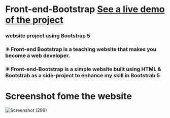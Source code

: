 # Front-end-Bootstrap [See a live demo of the project ](https://ahmed-roshdy-1.github.io/Front-end-Bootstrap/)
### website project using  Bootstrap 5

### ✳ Front-end Bootstrap is a teaching website that makes you become a web developer.

### ✳ Front-end-Bootstrap is a simple website built using HTML & Bootstrab  as a side-project to enhance my skill in  Bootstrab 5



# Screenshot fome the website
![Screenshot (299)](https://user-images.githubusercontent.com/65695097/123436045-8538bf00-d5ce-11eb-84ba-b1d779c0f7ef.png)



